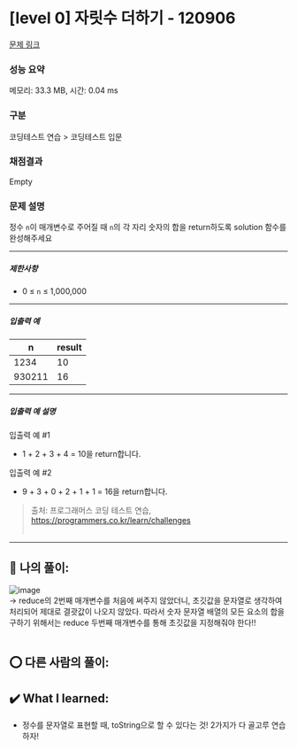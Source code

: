 # [level 0] 자릿수 더하기 - 120906 

[문제 링크](https://school.programmers.co.kr/learn/courses/30/lessons/120906?language=javascript) 

### 성능 요약

메모리: 33.3 MB, 시간: 0.04 ms

### 구분

코딩테스트 연습 > 코딩테스트 입문

### 채점결과

Empty

### 문제 설명

<p>정수 <code>n</code>이 매개변수로 주어질 때 <code>n</code>의 각 자리 숫자의 합을 return하도록 solution 함수를 완성해주세요</p>

<hr>

<h5>제한사항</h5>

<ul>
<li>0 ≤ <code>n</code> ≤ 1,000,000</li>
</ul>

<hr>

<h5>입출력 예</h5>
<table class="table">
        <thead><tr>
<th>n</th>
<th>result</th>
</tr>
</thead>
        <tbody><tr>
<td>1234</td>
<td>10</td>
</tr>
<tr>
<td>930211</td>
<td>16</td>
</tr>
</tbody>
      </table>
<hr>

<h5>입출력 예 설명</h5>

<p>입출력 예 #1</p>

<ul>
<li>1 + 2 + 3 + 4 = 10을 return합니다.</li>
</ul>

<p>입출력 예 #2</p>

<ul>
<li>9 + 3 + 0 + 2 + 1 + 1 = 16을 return합니다.</li>
</ul>


> 출처: 프로그래머스 코딩 테스트 연습, https://programmers.co.kr/learn/challenges  <br><br>

<hr>

## 🎁 나의 풀이: <br>
![image](https://github.com/An-jisu/Algorithm/assets/70849122/990ec3e0-6c7a-43aa-bc12-b05ed684d73b) <br>
-> reduce의 2번째 매개변수를 처음에 써주지 않았더니, 초깃값을 문자열로 생각하여 처리되어 제대로 결괏값이 나오지 않았다. 따라서 숫자 문자열 배열의 모든 요소의 합을 구하기 위해서는 reduce 두번째 매개변수를 통해 초깃값을 지정해줘야 한다!! <br><br>

## ⭕ 다른 사람의 풀이: <br>

## ✔️ What I learned: <br> 
- 정수를 문자열로 표현할 때, toString으로 할 수 있다는 것! 2가지가 다 골고루 연습하자!
